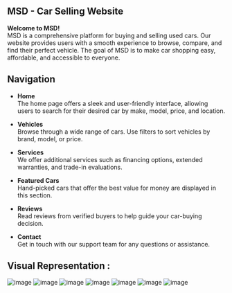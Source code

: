## MSD - Car Selling Website

**Welcome to MSD!**  
MSD is a comprehensive platform for buying and selling used cars. Our website provides users with a smooth experience to browse, compare, and find their perfect vehicle. The goal of MSD is to make car shopping easy, affordable, and accessible to everyone.

## Navigation

- **Home**  
  The home page offers a sleek and user-friendly interface, allowing users to search for their desired car by make, model, price, and location.

- **Vehicles**  
  Browse through a wide range of cars. Use filters to sort vehicles by brand, model, or price.

- **Services**  
  We offer additional services such as financing options, extended warranties, and trade-in evaluations.

- **Featured Cars**  
  Hand-picked cars that offer the best value for money are displayed in this section.

- **Reviews**  
  Read reviews from verified buyers to help guide your car-buying decision.

- **Contact**  
  Get in touch with our support team for any questions or assistance.

## Visual Representation :
![image](https://github.com/user-attachments/assets/9493f22b-9239-4bf5-ae15-28bcbc160e52)
![image](https://github.com/user-attachments/assets/1e2d59b0-daa7-4ce6-86f1-b48e8831b1c2)
![image](https://github.com/user-attachments/assets/b1fa5a23-e85e-46c8-818d-5d6d25eaf39f)
![image](https://github.com/user-attachments/assets/a7b9b7d5-0fdc-4de3-9cb8-9a9fcda89c51)
![image](https://github.com/user-attachments/assets/c9ec2996-dec8-4cb1-8e72-17bbea800b6f)
![image](https://github.com/user-attachments/assets/337ed78a-d730-453e-8c8d-56ed99cb4e96)
![image](https://github.com/user-attachments/assets/baccd489-e346-43bb-816b-a3d619165070)





